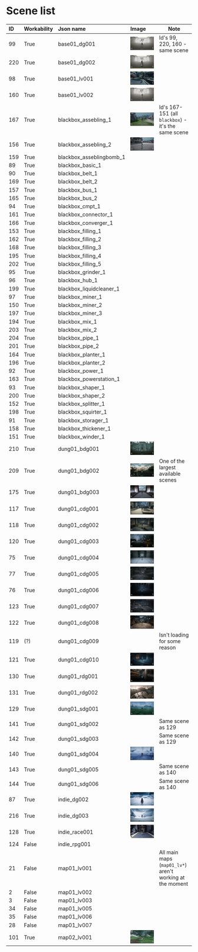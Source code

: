 # Scene list

|ID |Workability |Json name               |Image                          |Note  |
|:--|:-----------|:-----------------------|:------------------------------|------|
|99 |True        |base01_dg001            |![Image](./LevelImages/99.png) |Id's 99, 220, 160 - same scene|
|220|True        |base01_dg002            |![Image](./LevelImages/220.png)|      |
|98 |True        |base01_lv001            |![Image](./LevelImages/98.png) |      |
|160|True        |base01_lv002            |![Image](./LevelImages/160.png)|      |
|167|True        |blackbox_assebling_1    |![Image](./LevelImages/167.png)|Id's 167-151 (all `blackbox`) - it's the same scene|
|156|True        |blackbox_assebling_2    |![Image](./LevelImages/156.png)|      |
|159|True        |blackbox_asseblingbomb_1|                               |      |
|89 |True        |blackbox_basic_1        |                               |      |
|90 |True        |blackbox_belt_1         |                               |      |
|169|True        |blackbox_belt_2         |                               |      |
|157|True        |blackbox_bus_1          |                               |      |
|165|True        |blackbox_bus_2          |                               |      |
|94 |True        |blackbox_cmpt_1         |                               |      |
|161|True        |blackbox_connector_1    |                               |      |
|166|True        |blackbox_converger_1    |                               |      |
|153|True        |blackbox_filling_1      |                               |      |
|162|True        |blackbox_filling_2      |                               |      |
|168|True        |blackbox_filling_3      |                               |      |
|195|True        |blackbox_filling_4      |                               |      |
|202|True        |blackbox_filling_5      |                               |      |
|95 |True        |blackbox_grinder_1      |                               |      |
|96 |True        |blackbox_hub_1          |                               |      |
|199|True        |blackbox_liquidcleaner_1|                               |      |
|97 |True        |blackbox_miner_1        |                               |      |
|150|True        |blackbox_miner_2        |                               |      |
|197|True        |blackbox_miner_3        |                               |      |
|194|True        |blackbox_mix_1          |                               |      |
|203|True        |blackbox_mix_2          |                               |      |
|204|True        |blackbox_pipe_1         |                               |      |
|201|True        |blackbox_pipe_2         |                               |      |
|164|True        |blackbox_planter_1      |                               |      |
|196|True        |blackbox_planter_2      |                               |      |
|92 |True        |blackbox_power_1        |                               |      |
|163|True        |blackbox_powerstation_1 |                               |      |
|93 |True        |blackbox_shaper_1       |                               |      |
|200|True        |blackbox_shaper_2       |                               |      |
|152|True        |blackbox_splitter_1     |                               |      |
|198|True        |blackbox_squirter_1     |                               |      |
|91 |True        |blackbox_storager_1     |                               |      |
|158|True        |blackbox_thickener_1    |                               |      |
|151|True        |blackbox_winder_1       |                               |      |
|210|True        |dung01_bdg001           |![Image](./LevelImages/210.png)|      |
|209|True        |dung01_bdg002           |![Image](./LevelImages/209.png)|One of the largest available scenes|
|175|True        |dung01_bdg003           |![Image](./LevelImages/175.png)|      |
|117|True        |dung01_cdg001           |![Image](./LevelImages/117.png)|      |
|118|True        |dung01_cdg002           |![Image](./LevelImages/118.png)|      |
|120|True        |dung01_cdg003           |![Image](./LevelImages/120.png)|      |
|75 |True        |dung01_cdg004           |![Image](./LevelImages/75.png) |      |
|77 |True        |dung01_cdg005           |![Image](./LevelImages/77.png) |      |
|76 |True        |dung01_cdg006           |![Image](./LevelImages/76.png) |      |
|123|True        |dung01_cdg007           |![Image](./LevelImages/123.png)|      |
|122|True        |dung01_cdg008           |![Image](./LevelImages/122.png)|      |
|119|(?)         |dung01_cdg009           |                               |Isn't loading for some reason|
|121|True        |dung01_cdg010           |![Image](./LevelImages/121.png)|      |
|130|True        |dung01_rdg001           |![Image](./LevelImages/130.png)|      |
|131|True        |dung01_rdg002           |![Image](./LevelImages/131.png)|      |
|129|True        |dung01_sdg001           |![Image](./LevelImages/129.png)|      |
|141|True        |dung01_sdg002           |                               |Same scene as 129|
|142|True        |dung01_sdg003           |                               |Same scene as 129|
|140|True        |dung01_sdg004           |![Image](./LevelImages/140.png)|      |
|143|True        |dung01_sdg005           |                               |Same scene as 140|
|144|True        |dung01_sdg006           |                               |Same scene as 140|
|87 |True        |indie_dg002             |![Image](./LevelImages/87.png) |      |
|216|True        |indie_dg003             |![Image](./LevelImages/216.png)|      |
|128|True        |indie_race001           |![Image](./LevelImages/128.png)|      |
|124|False       |indie_rpg001            |                               |      |
|21 |False       |map01_lv001             |                               |All main maps (`map01_lv*`) aren't working at the moment|
|2  |False       |map01_lv002             |                               |      |
|3  |False       |map01_lv003             |                               |      |
|34 |False       |map01_lv005             |                               |      |
|35 |False       |map01_lv006             |                               |      |
|28 |False       |map01_lv007             |                               |      |
|101|True        |map02_lv001             |![Image](./LevelImages/101.png)|      |
